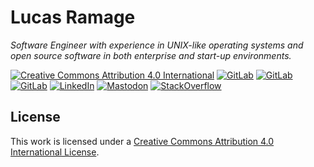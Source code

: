 # Lucas Ramage

_Software Engineer with experience in UNIX-like operating systems and open source software in both enterprise and start-up environments._

[![Creative Commons Attribution 4.0 International](https://img.shields.io/badge/license-CC--BY--4.0-blue?style=flat-square)](https://spdx.org/licenses/CC-BY-4.0.html)
[![GitLab](https://img.shields.io/badge/gitlab-lucas.ramage-orange?style=flat-square)](https://gitlab.com/lucas.ramage)
[![GitLab](https://img.shields.io/badge/gitlab-lramage-orange?style=flat-square)](https://gitlab.com/lramage)
[![GitLab](https://img.shields.io/badge/gitlab-oxr463-orange?style=flat-square)](https://gitlab.com/oxr463)
[![LinkedIn](https://img.shields.io/badge/linkedin-lramage-blue?style=flat-square)](https://www.linkedin.com/in/lramage)
[![Mastodon](https://img.shields.io/badge/mastodon-@rage@fosstodon.org-blue?style=flat-square)](https://fosstodon.org/@rage)
[![StackOverflow](https://img.shields.io/badge/stackoverflow-lramage-f48024?style=flat-square)](https://stackoverflow.com/cv/lramage)

## License

This work is licensed under a [Creative Commons Attribution 4.0 International License](COPYING).
